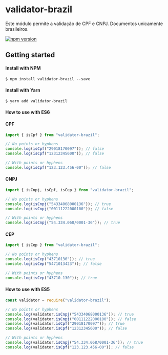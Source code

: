 # validator-brazil

Este módulo permite a validação de CPF e CNPJ. Documentos unicamente brasileiros.

[![npm version](https://badge.fury.io/js/validator-brazil.svg)](https://badge.fury.io/js/validator-brazil)

## Getting started

#### Install with NPM

```
$ npm install validator-brazil --save
```

#### Install with Yarn

```
$ yarn add validator-brazil
```

#### How to use with ES6

#### CPF

```js
import { isCpf } from "validator-brazil";

// No points or hyphens
console.log(isCpf("29018170097")); // false
console.log(isCpf("12312345600")); // false

// With points or hyphens
console.log(isCpf("123.123.456-00")); // false
```

#### CNPJ

```js
import { isCnpj, isCpf, isCep } from "validator-brazil";

// No points or hyphens
console.log(isCnpj("54334068000136")); // true
console.log(isCnpj("00111222000100")); // false

// With points or hyphens
console.log(isCnpj("54.334.068/0001-36")); // true
```

#### CEP

```js
import { isCep } from "validator-brazil";

// No points or hyphens
console.log(isCep("43710130")); // true
console.log(isCep("5471013423")); // false

// With points or hyphens
console.log(isCep("43710-130")); // true
```

#### How to use with ES5

```js
const validator = require("validator-brazil");

// No points or hyphens
console.log(validator.isCnpj("54334068000136")); // true
console.log(validator.isCnpj("00111222000100")); // false
console.log(validator.isCpf("29018170097")); // true
console.log(validator.isCpf("12312345600")); // false

// With points or hyphens
console.log(validator.isCnpj("54.334.068/0001-36")); // true
console.log(validator.isCpf("123.123.456-00")); // false
```
